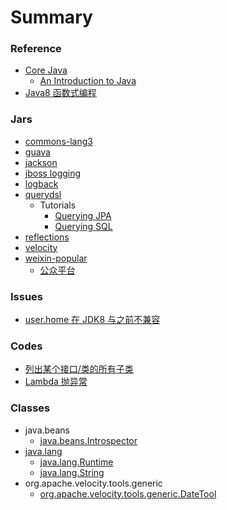 # Summary

### Reference
- [Core Java](/corejava/README.md)
  - [An Introduction to Java](/corejava/101/README.md)
- [Java8 函数式编程](/java8/README.md)


### Jars
- [commons-lang3](/jars/commons-lang3/README.md)
- [guava](/jars/guava/README.md)
- [jackson](/jars/jackson/README.md)
- [jboss logging](/jars/jboss-logging/README.md)
- [logback](/jars/logback/README.md)
- [querydsl](/jars/querydsl/README.md)
  - Tutorials
    - [Querying JPA](/javar/querydsl/tutorials/01.md)
    - [Querying SQL](/javar/querydsl/tutorials/03.md)
- [reflections](/jars/reflections/README.md)
- [velocity](/jars/velocity/README.md)
- [weixin-popular](/jars/weixin-popular/README.md)
  - [公众平台](/jars/weixin-popular/mp.md)


### Issues
- [user.home 在 JDK8 与之前不兼容](/issues/user.home.md)


### Codes
- [列出某个接口/类的所有子类](/code/get-all-subclasses.md)
- [Lambda 抛异常](/code/lambda-throws-exception.md)


### Classes
- java.beans
  - [java.beans.Introspector](/api/java/beans/Introspector.md)
- [java.lang](/api/java/lang/README.md)
  - [java.lang.Runtime](/api/java/lang/Runtime.md)
  - [java.lang.String](/api/java/lang/String.md)
- org.apache.velocity.tools.generic
  - [org.apache.velocity.tools.generic.DateTool](/api/org/apache/velocity/tools/generic/DateTool.md)
